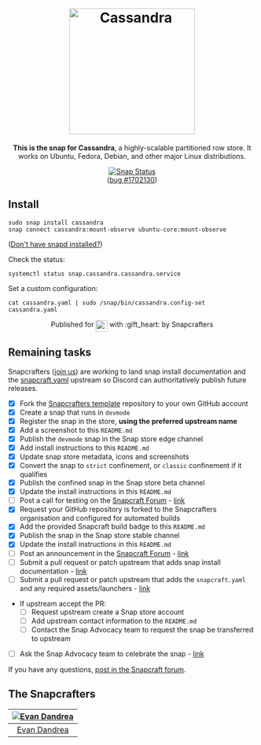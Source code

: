 <h1 align="center">
  <img src="https://upload.wikimedia.org/wikipedia/commons/thumb/5/5e/Cassandra_logo.svg/1280px-Cassandra_logo.svg.png" alt="Cassandra" height="256px">
</h1>

<p align="center"><b>This is the snap for Cassandra</b>, a highly-scalable partitioned row store. It works on Ubuntu, Fedora, Debian, and other major Linux
distributions.</p>
<p align="center">
<a href="https://build.snapcraft.io/user/snapcrafters/cassandra"><img src="https://build.snapcraft.io/badge/snapcrafters/cassandra.svg" alt="Snap Status"></a><br>(<a href="https://bugs.launchpad.net/launchpad/+bug/1702130">bug #1702130</a>)
</p>

## Install

    sudo snap install cassandra
    snap connect cassandra:mount-observe ubuntu-core:mount-observe

([Don't have snapd installed?](https://snapcraft.io/docs/core/install))

Check the status:

    systemctl status snap.cassandra.cassandra.service

Set a custom configuration:

    cat cassandra.yaml | sudo /snap/bin/cassandra.config-set cassandra.yaml

<p align="center">Published for <img src="http://anything.codes/slack-emoji-for-techies/emoji/tux.png" align="top" width="24" /> with :gift_heart: by Snapcrafters</p>

## Remaining tasks

Snapcrafters ([join us]()) are working to land snap install documentation and
the [snapcraft.yaml](https://github.com/snapcrafters/discord/blob/master/snap/snapcraft.yaml)
upstream so Discord can authoritatively publish future releases.

  - [x] Fork the [Snapcrafters template]() repository to your own GitHub account
  - [x] Create a snap that runs in `devmode`
  - [x] Register the snap in the store, **using the preferred upstream name**
  - [x] Add a screenshot to this `README.md`
  - [x] Publish the `devmode` snap in the Snap store edge channel
  - [x] Add install instructions to this `README.md`
  - [x] Update snap store metadata, icons and screenshots
  - [x] Convert the snap to `strict` confinement, or `classic` confinement if it qualifies
  - [x] Publish the confined snap in the Snap store beta channel
  - [x] Update the install instructions in this `README.md`
  - [ ] Post a call for testing on the [Snapcraft Forum](https://forum.snapcraft.io) - [link]()
  - [x] Request your GitHub repository is forked to the Snapcrafters organisation and configured for automated builds
  - [x] Add the provided Snapcraft build badge to this `README.md`
  - [x] Publish the snap in the Snap store stable channel
  - [x] Update the install instructions in this `README.md`
  - [ ] Post an announcement in the [Snapcraft Forum](https://forum.snapcraft.io) - [link]()
  - [ ] Submit a pull request or patch upstream that adds snap install documentation - [link]()
  - [ ] Submit a pull request or patch upstream that adds the `snapcraft.yaml` and any required assets/launchers - [link]()
  - If upstream accept the PR:
    - [ ] Request upstream create a Snap store account
    - [ ] Add upstream contact information to the `README.md`
    - [ ] Contact the Snap Advocacy team to request the snap be transferred to upstream
 - [ ] Ask the Snap Advocacy team to celebrate the snap - [link](https://insights.ubuntu.com/2017/05/04/discord-is-now-available-as-a-snap-for-ubuntu-and-other-distributions/)

If you have any questions, [post in the Snapcraft forum](https://forum.snapcraft.io).

## The Snapcrafters

| [![Evan Dandrea](http://gravatar.com/avatar/b9c6dc703231efc4e307d3c59d1f9321?s=128)](https://github.com/evandandrea/) |
| :---: |
| [Evan Dandrea](https://github.com/evandandrea/) |
